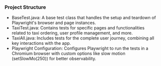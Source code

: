 ### Project Structure
- BaseTest.java: A base test class that handles the setup and teardown of Playwright's browser and page instances.
- TaxiTest.java: Contains tests for specific pages and functionalities related to taxi ordering, user profile management, and more.
- TaxiAll.java: Includes tests for the complete user journey, combining all key interactions with the app.
- Playwright Configuration: Configures Playwright to run the tests in a Chromium browser with custom options like slow motion (setSlowMo(250)) for better observability.
